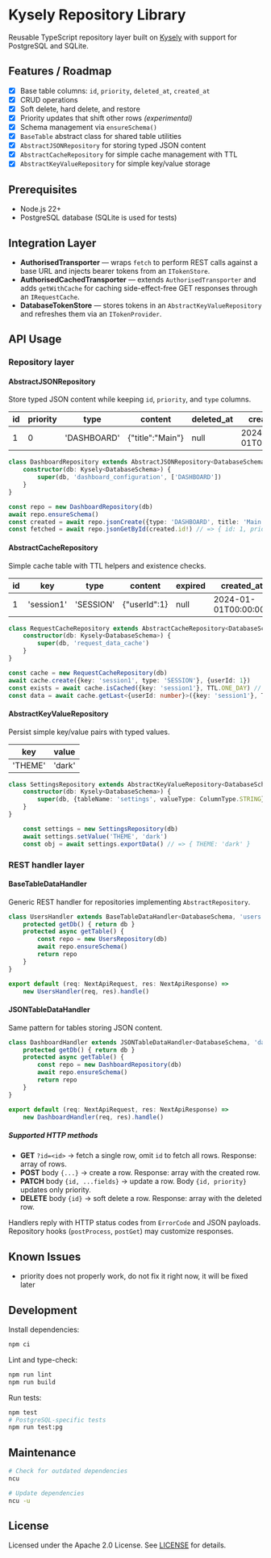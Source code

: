 # Kysely Repository Library

Reusable TypeScript repository layer built on [Kysely](https://github.com/kysely-org/kysely) with support for PostgreSQL and SQLite.

## Features / Roadmap
- [x] Base table columns: `id`, `priority`, `deleted_at`, `created_at`
- [x] CRUD operations
- [x] Soft delete, hard delete, and restore
- [x] Priority updates that shift other rows *(experimental)*
- [x] Schema management via `ensureSchema()`
- [x] `BaseTable` abstract class for shared table utilities
- [x] `AbstractJSONRepository` for storing typed JSON content
- [x] `AbstractCacheRepository` for simple cache management with TTL
- [x] `AbstractKeyValueRepository` for simple key/value storage

## Prerequisites

- Node.js 22+
- PostgreSQL database (SQLite is used for tests)

## Integration Layer

- **AuthorisedTransporter** — wraps `fetch` to perform REST calls against a base URL and injects bearer tokens from an `ITokenStore`.
- **AuthorisedCachedTransporter** — extends `AuthorisedTransporter` and adds `getWithCache` for caching side-effect-free GET responses through an `IRequestCache`.
- **DatabaseTokenStore** — stores tokens in an `AbstractKeyValueRepository` and refreshes them via an `ITokenProvider`.

## API Usage

### Repository layer

#### AbstractJSONRepository

Store typed JSON content while keeping `id`, `priority`, and `type` columns.

| id | priority | type | content | deleted_at | created_at |
| --- | --- | --- | --- | --- | --- |
| 1 | 0 | 'DASHBOARD' | {"title":"Main"} | null | 2024-01-01T00:00:00Z |

```ts
class DashboardRepository extends AbstractJSONRepository<DatabaseSchema, 'dashboard_configuration', Dashboard> {
    constructor(db: Kysely<DatabaseSchema>) {
        super(db, 'dashboard_configuration', ['DASHBOARD'])
    }
}

const repo = new DashboardRepository(db)
await repo.ensureSchema()
const created = await repo.jsonCreate({type: 'DASHBOARD', title: 'Main'}) // => { id: 1, priority: 0, type: 'DASHBOARD', title: 'Main' }
const fetched = await repo.jsonGetById(created.id!) // => { id: 1, priority: 0, type: 'DASHBOARD', title: 'Main' }
```

#### AbstractCacheRepository

Simple cache table with TTL helpers and existence checks.

| id | key | type | content | expired | created_at |
| --- | --- | --- | --- | --- | --- |
| 1 | 'session1' | 'SESSION' | {"userId":1} | null | 2024-01-01T00:00:00Z |

```ts
class RequestCacheRepository extends AbstractCacheRepository<DatabaseSchema, 'request_data_cache'> {
    constructor(db: Kysely<DatabaseSchema>) {
        super(db, 'request_data_cache')
    }
}

const cache = new RequestCacheRepository(db)
await cache.create({key: 'session1', type: 'SESSION'}, {userId: 1})
const exists = await cache.isCached({key: 'session1'}, TTL.ONE_DAY) // => true
const data = await cache.getLast<{userId: number}>({key: 'session1'}, TTL.ONE_DAY) // => { userId: 1 }
```

#### AbstractKeyValueRepository

Persist simple key/value pairs with typed values.

| key | value |
| --- | --- |
| 'THEME' | 'dark' |

```ts
class SettingsRepository extends AbstractKeyValueRepository<DatabaseSchema, 'settings', string> {
    constructor(db: Kysely<DatabaseSchema>) {
        super(db, {tableName: 'settings', valueType: ColumnType.STRING})
    }
}

    const settings = new SettingsRepository(db)
    await settings.setValue('THEME', 'dark')
    const obj = await settings.exportData() // => { THEME: 'dark' }
```

### REST handler layer

#### BaseTableDataHandler

Generic REST handler for repositories implementing `AbstractRepository`.

```ts
class UsersHandler extends BaseTableDataHandler<DatabaseSchema, 'users'> {
    protected getDb() { return db }
    protected async getTable() {
        const repo = new UsersRepository(db)
        await repo.ensureSchema()
        return repo
    }
}

export default (req: NextApiRequest, res: NextApiResponse) =>
    new UsersHandler(req, res).handle()
```

#### JSONTableDataHandler

Same pattern for tables storing JSON content.

```ts
class DashboardHandler extends JSONTableDataHandler<DatabaseSchema, 'dashboard_configuration', Dashboard> {
    protected getDb() { return db }
    protected async getTable() {
        const repo = new DashboardRepository(db)
        await repo.ensureSchema()
        return repo
    }
}

export default (req: NextApiRequest, res: NextApiResponse) =>
    new DashboardHandler(req, res).handle()
```

##### Supported HTTP methods

- **GET** `?id=<id>` → fetch a single row, omit `id` to fetch all rows. Response: array of rows.
- **POST** body `{...}` → create a row. Response: array with the created row.
- **PATCH** body `{id, ...fields}` → update a row. Body `{id, priority}` updates only priority.
- **DELETE** body `{id}` → soft delete a row. Response: array with the deleted row.

Handlers reply with HTTP status codes from `ErrorCode` and JSON payloads. Repository hooks (`postProcess`, `postGet`) may
customize responses.
## Known Issues
- priority does not properly work, do not fix it right now, it will be fixed later

## Development
Install dependencies:
```bash
npm ci
```

Lint and type-check:
```bash
npm run lint
npm run build
```

Run tests:
```bash
npm test
# PostgreSQL-specific tests
npm run test:pg
```

## Maintenance

```bash
# Check for outdated dependencies
ncu

# Update dependencies
ncu -u
```

## License

Licensed under the Apache 2.0 License. See [LICENSE](LICENSE) for details.
